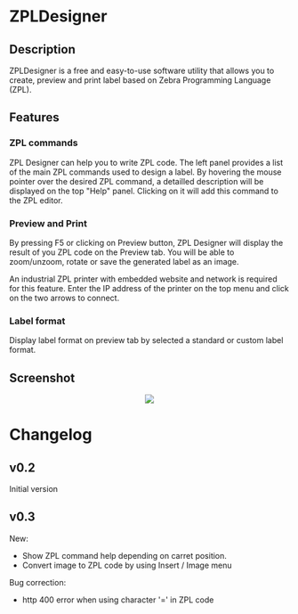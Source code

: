 # ZPLDesigner
## Description
ZPLDesigner is a free and easy-to-use software utility that allows you to create, preview and print label based on Zebra Programming Language (ZPL).

## Features
### ZPL commands
ZPL Designer can help you to write ZPL code. The left panel provides a list of the main ZPL commands used to design a label.
By hovering the mouse pointer over the desired ZPL command, a detailled description will be displayed on the top "Help" panel. Clicking on it will add this command to the ZPL editor.

### Preview and Print
By pressing F5 or clicking on Preview button, ZPL Designer will display the result of you ZPL code on the Preview tab. You will be able to zoom/unzoom, rotate or save the generated label as an image.

An industrial ZPL printer with embedded website and network is required for this feature. Enter the IP address of the printer on the top menu and click on the two arrows to connect.

### Label format
Display label format on preview tab by selected a standard or custom label format.

## Screenshot
<p align="center">
  <img src="https://static.wixstatic.com/media/9b4f86_9d30b7c9906b460e89fe45f8f5ca7e5f~mv2.png/v1/crop/x_3,y_0,w_1913,h_1040/fill/w_758,h_412,al_c,q_80,usm_0.66_1.00_0.01/9b4f86_9d30b7c9906b460e89fe45f8f5ca7e5f~mv2.webp">
</p>

# Changelog
## v0.2
Initial version

## v0.3
New:
- Show ZPL command help depending on carret position.
- Convert image to ZPL code by using Insert / Image menu

Bug correction:
- http 400 error when using character '=' in ZPL code

